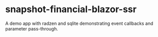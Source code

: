 # snapshot-financial-blazor-ssr
 A demo app with radzen and sqlite demonstrating event callbacks and parameter pass-through.
